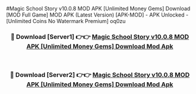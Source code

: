 #Magic School Story v10.0.8 MOD APK [Unlimited Money Gems] Download [MOD Full Game] MOD APK (Latest Version) [APK-MOD] - APK Unlocked - [Unlimited Coins No Watermark Premium] oq0zu



<div align="center">

<h3>🔴 Download [Server1] 👉👉 <a href="https://momento.my/?title=Magic_School_Story_v10.0.8_MOD_APK_[Unlimited_Money_Gems]_Download">Magic School Story v10.0.8 MOD APK [Unlimited Money Gems] Download Mod Apk</a></h3><br>

<h3>🔴 Download [Server2] 👉👉 <a href="https://momento.my/?title=Magic_School_Story_v10.0.8_MOD_APK_[Unlimited_Money_Gems]_Download">Magic School Story v10.0.8 MOD APK [Unlimited Money Gems] Download Mod Apk</a></h3>
</div>
